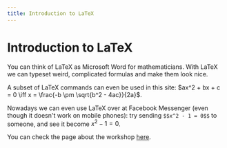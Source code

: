 ```yaml
---
title: Introduction to LaTeX
---
```


# Introduction to LaTeX

You can think of LaTeX as Microsoft Word for mathematicians. With LaTeX we can typeset weird, complicated formulas and make them look nice.

A subset of LaTeX commands can even be used in this site: $ax^2 + bx + c = 0 \iff x = \frac{-b \pm \sqrt{b^2 - 4ac}}{2a}$.

Nowadays we can even use LaTeX over at Facebook Messenger (even though it doesn't work on mobile phones): try sending `$$x^2 - 1 = 0$$` to someone, and see it become $x^2 - 1 = 0$.
  
You can check the page about the workshop [here](https://mathspp.com/workshops/intro-latex).